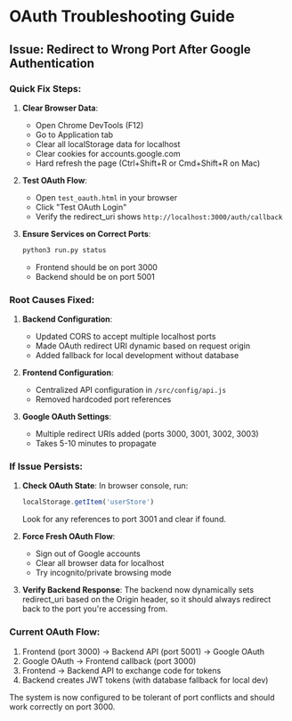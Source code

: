 # OAuth Troubleshooting Guide

## Issue: Redirect to Wrong Port After Google Authentication

### Quick Fix Steps:

1. **Clear Browser Data**:
   - Open Chrome DevTools (F12)
   - Go to Application tab
   - Clear all localStorage data for localhost
   - Clear cookies for accounts.google.com
   - Hard refresh the page (Ctrl+Shift+R or Cmd+Shift+R on Mac)

2. **Test OAuth Flow**:
   - Open `test_oauth.html` in your browser
   - Click "Test OAuth Login" 
   - Verify the redirect_uri shows `http://localhost:3000/auth/callback`

3. **Ensure Services on Correct Ports**:
   ```bash
   python3 run.py status
   ```
   - Frontend should be on port 3000
   - Backend should be on port 5001

### Root Causes Fixed:

1. **Backend Configuration**: 
   - Updated CORS to accept multiple localhost ports
   - Made OAuth redirect URI dynamic based on request origin
   - Added fallback for local development without database

2. **Frontend Configuration**:
   - Centralized API configuration in `/src/config/api.js`
   - Removed hardcoded port references

3. **Google OAuth Settings**:
   - Multiple redirect URIs added (ports 3000, 3001, 3002, 3003)
   - Takes 5-10 minutes to propagate

### If Issue Persists:

1. **Check OAuth State**: In browser console, run:
   ```javascript
   localStorage.getItem('userStore')
   ```
   Look for any references to port 3001 and clear if found.

2. **Force Fresh OAuth Flow**:
   - Sign out of Google accounts
   - Clear all browser data for localhost
   - Try incognito/private browsing mode

3. **Verify Backend Response**: The backend now dynamically sets redirect_uri based on the Origin header, so it should always redirect back to the port you're accessing from.

### Current OAuth Flow:
1. Frontend (port 3000) → Backend API (port 5001) → Google OAuth
2. Google OAuth → Frontend callback (port 3000)
3. Frontend → Backend API to exchange code for tokens
4. Backend creates JWT tokens (with database fallback for local dev)

The system is now configured to be tolerant of port conflicts and should work correctly on port 3000.
</content>
</invoke>
